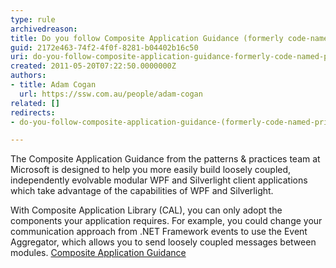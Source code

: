 ```yaml
---
type: rule
archivedreason: 
title: Do you follow Composite Application Guidance (formerly code-named "Prism") in your Silverlight (and WPF) Projects?
guid: 2172e463-74f2-4f0f-8281-b04402b16c50
uri: do-you-follow-composite-application-guidance-formerly-code-named-prism-in-your-silverlight-and-wpf-projects
created: 2011-05-20T07:22:50.0000000Z
authors:
- title: Adam Cogan
  url: https://ssw.com.au/people/adam-cogan
related: []
redirects:
- do-you-follow-composite-application-guidance-(formerly-code-named-prism)-in-your-silverlight-(and-wpf)-projects

---
```


The Composite Application Guidance from the patterns & practices team at Microsoft is designed to help you more easily build loosely coupled, independently evolvable modular WPF and Silverlight client applications which take advantage of the capabilities of WPF and Silverlight.   
<!--endintro-->
 With Composite Application Library (CAL), you can only adopt the components your application requires. For example, you could change your communication approach from .NET Framework events to use the Event Aggregator, which allows you to send loosely coupled messages between modules. 
[Composite Application Guidance](http&#58;//msdn.microsoft.com/en-us/library/cc707819.aspx)
